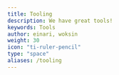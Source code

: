 ```yaml
---
title: Tooling
description: We have great tools!
keywords: Tools
author: einari, woksin
weight: 30
icon: "ti-ruler-pencil"
type: "space"
aliases: /tooling
---
```

